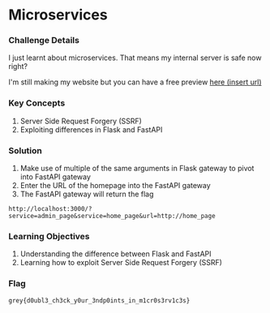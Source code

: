 # Microservices

### Challenge Details

I just learnt about microservices.
That means my internal server is safe now right?

I'm still making my website but you can have a free preview [here (insert url)](#)

### Key Concepts

1. Server Side Request Forgery (SSRF)
2. Exploiting differences in Flask and FastAPI

### Solution

1. Make use of multiple of the same arguments in Flask gateway to pivot into FastAPI gateway
2. Enter the URL of the homepage into the FastAPI gateway
3. The FastAPI gateway will return the flag

```
http://localhost:3000/?service=admin_page&service=home_page&url=http://home_page
```

### Learning Objectives

1. Understanding the difference between Flask and FastAPI
2. Learning how to exploit Server Side Request Forgery (SSRF)

### Flag
`grey{d0ubl3_ch3ck_y0ur_3ndp0ints_in_m1cr0s3rv1c3s}`
